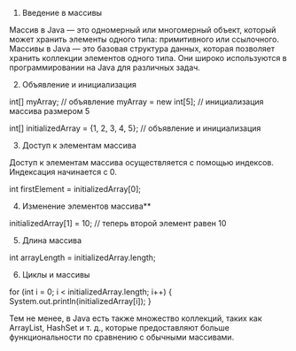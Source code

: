 1. Введение в массивы

Массив в Java — это одномерный или многомерный объект, который может хранить элементы одного типа: примитивного или ссылочного. Массивы в Java — это базовая структура данных, которая позволяет хранить коллекции элементов одного типа. Они широко используются в программировании на Java для различных задач.

2. Объявление и инициализация


int[] myArray; // объявление
myArray = new int[5]; // инициализация массива размером 5

int[] initializedArray = {1, 2, 3, 4, 5}; // объявление и инициализация


3. Доступ к элементам массива

Доступ к элементам массива осуществляется с помощью индексов. Индексация начинается с 0.


int firstElement = initializedArray[0];


4. Изменение элементов массива**

initializedArray[1] = 10; // теперь второй элемент равен 10


5. Длина массива


int arrayLength = initializedArray.length;


6. Циклы и массивы


for (int i = 0; i < initializedArray.length; i++) {
    System.out.println(initializedArray[i]);
}



 Тем не менее, в Java есть также множество коллекций, таких как ArrayList, HashSet и т. д., которые предоставляют больше функциональности по сравнению с обычными массивами.